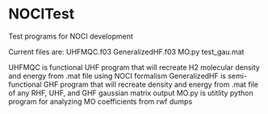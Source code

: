 # NOCITest
Test programs for NOCI development

Current files are:  UHFMQC.f03
                    GeneralizedHF.f03
                    MO.py
                    test_gau.mat
                    
UHFMQC is functional UHF program that will recreate H2 molecular density and energy from .mat file using NOCI formalism
GeneralizedHF is semi-functional GHF program that will recreate density and energy from .mat file of any RHF, UHF, and GHF
  gaussian matrix output
MO.py is utitlity python program for analyzing MO coefficients from rwf dumps
